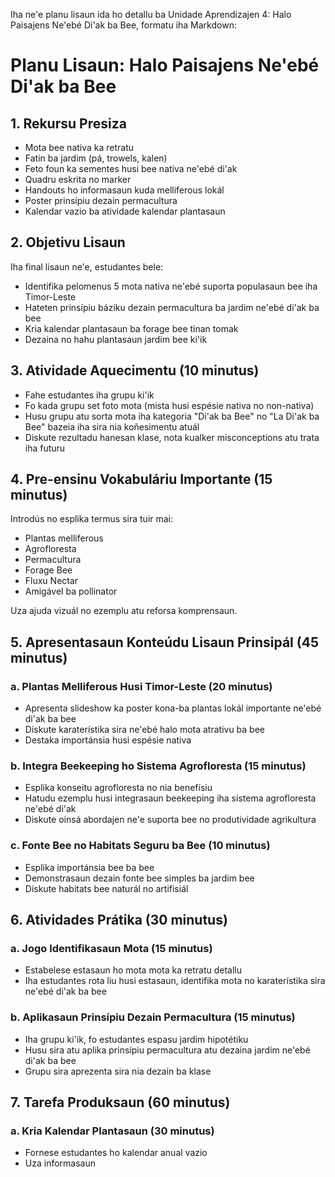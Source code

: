 Iha ne'e planu lisaun ida ho detallu ba Unidade Aprendizajen 4: Halo Paisajens Ne'ebé Di'ak ba Bee, formatu iha Markdown:

# Planu Lisaun: Halo Paisajens Ne'ebé Di'ak ba Bee

## 1. Rekursu Presiza

- Mota bee nativa ka retratu
- Fatin ba jardim (pá, trowels, kalen)
- Feto foun ka sementes husi bee nativa ne'ebé di'ak
- Quadru eskrita no marker
- Handouts ho informasaun kuda melliferous lokál
- Poster prinsípiu dezain permacultura
- Kalendar vazio ba atividade kalendar plantasaun

## 2. Objetivu Lisaun

Iha final lisaun ne'e, estudantes bele:
- Identifika pelomenus 5 mota nativa ne'ebé suporta populasaun bee iha Timor-Leste
- Hateten prinsípiu báziku dezain permacultura ba jardim ne'ebé di'ak ba bee
- Kria kalendar plantasaun ba forage bee tinan tomak
- Dezaina no hahu plantasaun jardim bee ki'ik

## 3. Atividade Aquecimentu (10 minutus)

- Fahe estudantes iha grupu ki'ik
- Fo kada grupu set foto mota (mista husi espésie nativa no non-nativa)
- Husu grupu atu sorta mota iha kategoria "Di'ak ba Bee" no "La Di'ak ba Bee" bazeia iha sira nia koñesimentu atuál
- Diskute rezultadu hanesan klase, nota kualker misconceptions atu trata iha futuru

## 4. Pre-ensinu Vokabuláriu Importante (15 minutus)

Introdús no esplika termus sira tuir mai:
- Plantas melliferous
- Agrofloresta
- Permacultura
- Forage Bee
- Fluxu Nectar
- Amigável ba pollinator

Uza ajuda vizuál no ezemplu atu reforsa komprensaun.

## 5. Apresentasaun Konteúdu Lisaun Prinsipál (45 minutus)

### a. Plantas Melliferous Husi Timor-Leste (20 minutus)
- Apresenta slideshow ka poster kona-ba plantas lokál importante ne'ebé di'ak ba bee
- Diskute karaterístika sira ne'ebé halo mota atrativu ba bee
- Destaka importánsia husi espésie nativa

### b. Integra Beekeeping ho Sistema Agrofloresta (15 minutus)
- Esplika konseitu agrofloresta no nia benefísiu
- Hatudu ezemplu husi integrasaun beekeeping iha sistema agrofloresta ne'ebé di'ak
- Diskute oinsá abordajen ne'e suporta bee no produtividade agrikultura

### c. Fonte Bee no Habitats Seguru ba Bee (10 minutus)
- Esplika importánsia bee ba bee
- Demonstrasaun dezain fonte bee simples ba jardim bee
- Diskute habitats bee naturál no artifisiál

## 6. Atividades Prátika (30 minutus)

### a. Jogo Identifikasaun Mota (15 minutus)
- Estabelese estasaun ho mota mota ka retratu detallu
- Iha estudantes rota liu husi estasaun, identifika mota no karaterístika sira ne'ebé di'ak ba bee

### b. Aplikasaun Prinsípiu Dezain Permacultura (15 minutus)
- Iha grupu ki'ik, fo estudantes espasu jardim hipotétiku
- Husu sira atu aplika prinsípiu permacultura atu dezaina jardim ne'ebé di'ak ba bee
- Grupu sira aprezenta sira nia dezain ba klase

## 7. Tarefa Produksaun (60 minutus)

### a. Kria Kalendar Plantasaun (30 minutus)
- Fornese estudantes ho kalendar anual vazio
- Uza informasaun